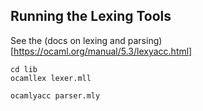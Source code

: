 ## Running the Lexing Tools

See the (docs on lexing and parsing)[https://ocaml.org/manual/5.3/lexyacc.html]

```shell
cd lib
ocamllex lexer.mll

ocamlyacc parser.mly
```